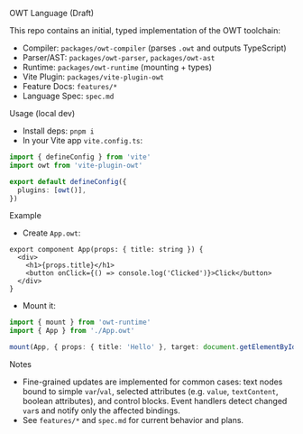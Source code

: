 OWT Language (Draft)

This repo contains an initial, typed implementation of the OWT toolchain:

- Compiler: `packages/owt-compiler` (parses `.owt` and outputs TypeScript)
- Parser/AST: `packages/owt-parser`, `packages/owt-ast`
- Runtime: `packages/owt-runtime` (mounting + types)
- Vite Plugin: `packages/vite-plugin-owt`
- Feature Docs: `features/*`
 - Language Spec: `spec.md`

Usage (local dev)
- Install deps: `pnpm i`
- In your Vite app `vite.config.ts`:

```ts
import { defineConfig } from 'vite'
import owt from 'vite-plugin-owt'

export default defineConfig({
  plugins: [owt()],
})
```

Example
- Create `App.owt`:

```owt
export component App(props: { title: string }) {
  <div>
    <h1>{props.title}</h1>
    <button onClick={() => console.log('Clicked')}>Click</button>
  </div>
}
```

- Mount it:

```ts
import { mount } from 'owt-runtime'
import { App } from './App.owt'

mount(App, { props: { title: 'Hello' }, target: document.getElementById('root')! })
```

Notes
- Fine-grained updates are implemented for common cases: text nodes bound to simple `var`/`val`, selected attributes (e.g. `value`, `textContent`, boolean attributes), and control blocks. Event handlers detect changed `var`s and notify only the affected bindings.
- See `features/*` and `spec.md` for current behavior and plans.
